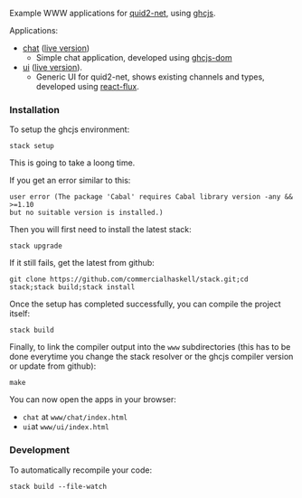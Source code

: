 Example WWW applications for [quid2-net](https://github.com/tittoassini/quid2-net), using [ghcjs](https://github.com/ghcjs/ghcjs).

Applications:
* [chat](app/Chat/chat.hs) ([live version](http://quid2.org/app/chat))
  * Simple chat application, developed using [ghcjs-dom](https://hackage.haskell.org/package/ghcjs-dom)
* [ui](app/UI) ([live version](http://quid2.org/app/ui)).
  * Generic UI for quid2-net, shows existing channels and types, developed using [react-flux](https://hackage.haskell.org/package/react-flux).

### Installation 

To setup the ghcjs environment:

```
stack setup
```

This is going to take a loong time.

If you get an error similar to this:

```
user error (The package 'Cabal' requires Cabal library version -any && >=1.10
but no suitable version is installed.)        
```

Then you will first need to install the latest stack:

```
stack upgrade
```

If it still fails, get the latest from github:

```
git clone https://github.com/commercialhaskell/stack.git;cd stack;stack build;stack install
```

Once the setup has completed successfully, you can compile the project itself:

```
stack build
```

Finally, to link the compiler output into the `www` subdirectories (this has to be done everytime you change the stack resolver or the ghcjs compiler version or update from github):

```
make
```

You can now open the apps in your browser:
* `chat` at `www/chat/index.html`
* `ui`at `www/ui/index.html` 

### Development
To automatically recompile your code:
```
stack build --file-watch
```
